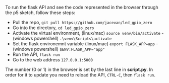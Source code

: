 To run the flask API and see the code represented in the browser through the p5 sketch, follow these steps:
- Pull the repo, `git pull https://github.com/jacevan/led_gpio_zero`
- Go into the directory, `cd led_gpio_zero`
- Activate the virtual environment, (linux/mac) `source venv/bin/activate` - (windows powershell) `.\venv\Scripts\activate`
- Set the flask environemnt variable (linux/mac) `export FLASK_APP=app` - (windows powershell) `$ENV:FLASK_APP="app"`
- Run the API, `flask run`
- Go to the web address `127.0.0.1:5000`

The number (0 or 1) in the browser is set by the last line in **script.py**. In order for it to update you need to reload the API, `CTRL-C`, then `flask run`.